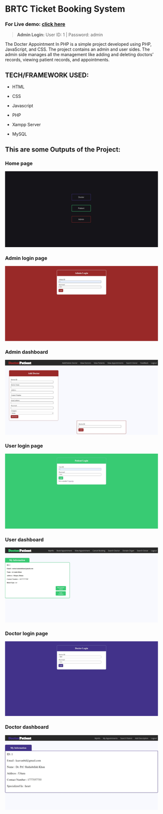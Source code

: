 # BRTC Ticket Booking System

### For Live demo: **[click here](https://php-dr-appointment.herokuapp.com/)**
> **Admin Login:**  User ID: 1 | Password: admin

The Docter Appointment In PHP is a simple project developed using PHP, JavaScript, and CSS. The project contains an admin and user sides. The admin side manages all the management like adding and deleting doctors’ records, viewing patient records, and appointments.

  

## TECH/FRAMEWORK USED:

* HTML

* CSS

* Javascript

* PHP

* Xampp Server

* MySQL

## This are some Outputs of the Project:

  

### Home page

![image](img/0.jpeg)

### Admin login page

![image](img/1.jpeg)

### Admin dashboard

![image](img/2.jpeg)

### User login page

![image](img/3.jpeg)

### User dashboard

![image](img/4.jpeg)

### Doctor login page

![image](img/5.jpeg)

### Doctor dashboard

![image](img/6.jpeg)
